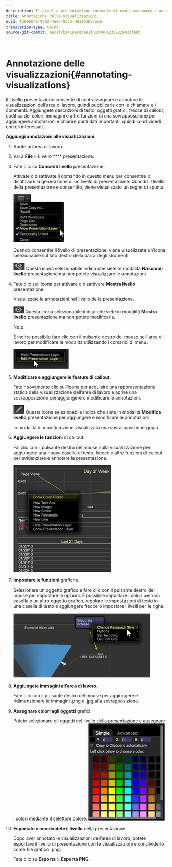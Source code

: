 ```yaml
---
description: Il Livello presentazione consente di contrassegnare e annotare le visualizzazioni dell’area di lavoro, quindi pubblicarle con le chiamate e i commenti. Aggiungete descrizioni di testo, oggetti grafici, frecce di callout, codifica dei colori, immagini e altre funzioni di una sovrapposizione per aggiungere annotazioni e chiarire punti dati importanti, quindi condividerli con gli interessati.
title: Annotazione delle visualizzazioni
uuid: f296b04e-4c02-4ee3-93cb-dd1163b855de
translation-type: tm+mt
source-git-commit: aec1f7b14198cdde91f61d490a235022943bfedb

---
```



# Annotazione delle visualizzazioni{#annotating-visualizations}

Il Livello presentazione consente di contrassegnare e annotare le visualizzazioni dell’area di lavoro, quindi pubblicarle con le chiamate e i commenti. Aggiungete descrizioni di testo, oggetti grafici, frecce di callout, codifica dei colori, immagini e altre funzioni di una sovrapposizione per aggiungere annotazioni e chiarire punti dati importanti, quindi condividerli con gli interessati.

**Aggiungi annotazioni alle visualizzazioni:**

1. Aprite un’area di lavoro.
1. Vai a **File** > Livello **** presentazione.
1. Fate clic su **Consenti livello** presentazione.

   Attivate o disattivate il comando in questo menu per consentire o disattivare la generazione di un livello di presentazione. Quando il livello della presentazione è consentito, viene visualizzato un segno di spunta.

   ![](assets/6_4_presentation_layer_select.png)

   Quando consentite il livello di presentazione, viene visualizzata un’icona selezionabile sul lato destro della barra degli strumenti.

   ![](assets/dwb_presentation_icon2.png) Questa icona selezionabile indica che siete in modalità **Nascondi livello** presentazione ma non potete visualizzare le annotazioni.

1. Fate clic sull&#39;icona per attivare o disattivare **Mostra livello** presentazione.

   Visualizzate le annotazioni nel livello della presentazione.

   ![](assets/dwb_presentation_icon3.png) Questa icona selezionabile indica che siete in modalità **Mostra livello** presentazione ma non potete modificarla.

   >[!NOTE]
   >
   >È inoltre possibile fare clic con il pulsante destro del mouse nell&#39;area di lavoro per modificare le modalità utilizzando i comandi di menu.

   ![](assets/6_4_presentation_layer_right_menu.png)

1. **Modificare e aggiungere le feature di callout.**

   Fate nuovamente clic sull’icona per acquisire una rappresentazione statica della visualizzazione dell’area di lavoro e aprire una sovrapposizione per aggiungere o modificare le annotazioni.

   ![](assets/dwb_presentation_icon1.png) Questa icona selezionabile indica che siete in modalità **Modifica livello** presentazione per aggiungere e modificare le annotazioni.

   In modalità di modifica viene visualizzata una sovrapposizione grigia.

1. **Aggiungere le funzioni** di callout.

   Fai clic con il pulsante destro del mouse sulla visualizzazione per aggiungere una nuova casella di testo. frecce e altre funzioni di callout per evidenziare e annotare la presentazione.

   ![](assets/6_4_presentation_layer_add_annotation.png)

1. **Impostare le funzioni** grafiche.

   Selezionare un oggetto grafico e fare clic con il pulsante destro del mouse per impostare le opzioni. È possibile impostare i colori per una casella o un altro oggetto grafico, regolare le impostazioni di testo in una casella di testo e aggiungere frecce o impostare i livelli per le righe.

   ![](assets/6_4_presentation_layer_options.png)

1. **Aggiungete immagini all’area di lavoro**.

   Fate clic con il pulsante destro del mouse per aggiungere e ridimensionare le immagini .png e .jpg alla sovrapposizione.

1. **Assegnare colori agli oggetti** grafici.

   Potete selezionare gli oggetti nel livello della presentazione e assegnare i colori mediante il selettore colore. ![](assets/dwb_presentation_colorpicker.png)

1. **Esportate e condividete il livello** della presentazione.

   Dopo aver annotato le visualizzazioni dell’area di lavoro, potete esportare il livello di presentazione con le visualizzazioni e condividerlo come file grafico .png.

   Fate clic su **Esporta** > **Esporta PNG**.

